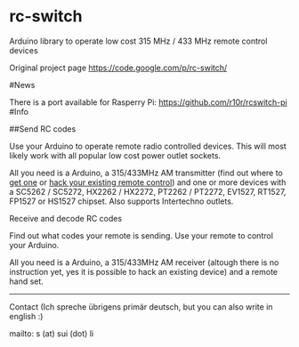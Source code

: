 # rc-switch
Arduino library to operate low cost 315 MHz / 433 MHz remote control devices

Original project page https://code.google.com/p/rc-switch/

#News

There is a port available for Rasperry Pi: https://github.com/r10r/rcswitch-pi
#Info

##Send RC codes

Use your Arduino to operate remote radio controlled devices. This will most likely work with all popular low cost power outlet sockets.

All you need is a Arduino, a 315/433MHz AM transmitter (find out where to [get one](https://code.google.com/p/rc-switch/wiki/List_TransmitterReceiverModules) or [hack your existing remote control](https://code.google.com/p/rc-switch/wiki/HowTo_HackRemoteControl)) 
and one or more devices with a SC5262 / SC5272, HX2262 / HX2272, PT2262 / PT2272, EV1527, RT1527, FP1527 or HS1527 chipset. Also supports Intertechno outlets.

Receive and decode RC codes

Find out what codes your remote is sending. Use your remote to control your Arduino.

All you need is a Arduino, a 315/433MHz AM receiver (altough there is no instruction yet, yes it is possible to hack an existing device) and a remote hand set.


---

Contact (Ich spreche übrigens primär deutsch, but you can also write in english :)

mailto: s (at) sui (dot) li 
